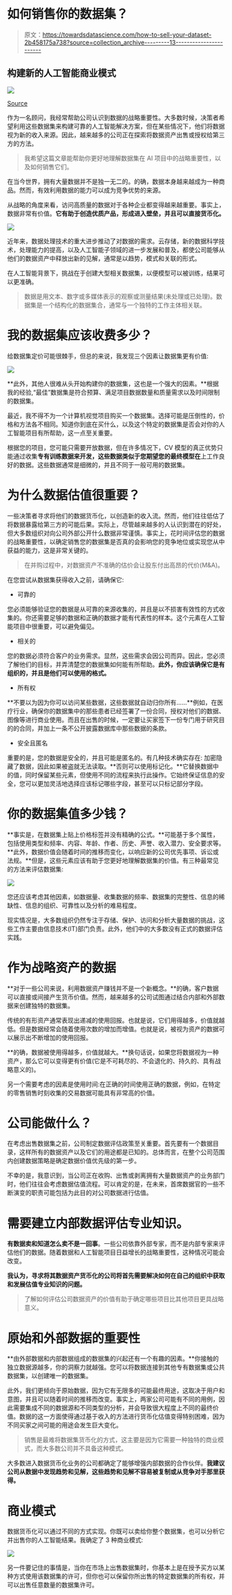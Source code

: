 # 如何销售你的数据集？

> 原文：<https://towardsdatascience.com/how-to-sell-your-dataset-2b458175a738?source=collection_archive---------13----------------------->

## 构建新的人工智能商业模式

![](img/2c1bca799a0ec792152f0be3bcb2273d.png)

[Source](https://www.wired.com/story/ethics-hiding-your-data-from-machines/)

作为一名顾问，我经常帮助公司认识到数据的战略重要性。大多数时候，决策者希望利用这些数据集来构建可靠的人工智能解决方案，但在某些情况下，他们将数据视为新的收入来源。因此，越来越多的公司正在探索将数据资产出售或授权给第三方的方法。

> 我希望这篇文章能帮助你更好地理解数据集在 AI 项目中的战略重要性，以及如何销售它们。

在当今世界，拥有大量数据并不是独一无二的。的确，数据本身越来越成为一种商品。然而，有效利用数据的能力可以成为竞争优势的来源。

从战略的角度来看，访问高质量的数据对于各种企业都变得越来越重要。事实上，数据非常有价值。**它有助于创造优质产品，形成进入壁垒，并且可以直接货币化。**

![](img/7bea2858bfc8195ab6d337b79ab40cba.png)

近年来，数据处理技术的重大进步推动了对数据的需求。云存储，新的数据科学技术，处理能力的提高，以及人工智能子领域的进一步发展和普及，都使公司能够从他们的数据资产中释放出新的见解，通常是以趋势，模式和关联的形式。

在人工智能背景下，挑战在于创建大型相关数据集，以便模型可以被训练，结果可以更准确。

> 数据是用文本、数字或多媒体表示的观察或测量结果(未处理或已处理)。数据集是一个结构化的数据集合，通常与一个独特的工作主体相关联。

# 我的数据集应该收费多少？

给数据集定价可能很棘手，但总的来说，我发现三个因素让数据集更有价值:

![](img/a60b0865bcae0f8eba4c09c7788ce23a.png)

**此外，其他人很难从头开始构建你的数据集，这也是一个强大的因素。**根据我的经验,“最佳”数据集是符合预算、满足项目数据数量和质量需求以及时间限制的数据集。

最近，我不得不为一个计算机视觉项目购买一个数据集。选择可能是压倒性的，价格和方法各不相同。知道你到底在买什么，以及这个特定的数据集是否会对你的人工智能项目有所帮助，这一点至关重要。

根据您的项目，您可能只需要开放数据，但在许多情况下，CV 模型的真正优势只能通过收集**专有训练数据来开发，这些数据类似于您期望您的最终模型在**上工作良好的数据。这些数据通常是细微的，并且不同于一般可用的数据集。

# 为什么数据估值很重要？

一些决策者寻求将他们的数据货币化，以创造新的收入流。然而，他们往往低估了将数据暴露给第三方的可能后果。实际上，尽管越来越多的人认识到潜在的好处，但大多数组织对向公司外部公开什么数据非常谨慎。事实上，花时间评估您的数据的战略重要性，以确定销售您的数据集是否真的会影响您的竞争地位或实现您从中获益的能力，这是非常关键的。

> 在并购过程中，对数据资产不准确的估价会让股东付出高昂的代价(M&A)。

在您尝试从数据集获得收入之前，请确保它:

*   可靠的

您必须能够验证您的数据是从可靠的来源收集的，并且是以不损害有效性的方式收集的。你还需要足够的数据和正确的数据才能有代表性的样本。这个元素在人工智能项目中很重要，可以避免偏见。

*   相关的

您的数据必须符合客户的业务需求。显然，这些需求会因公司而异。因此，您必须了解他们的目标，并弄清楚您的数据集如何能有所帮助。**此外，你应该确保它是有组织的，并且是他们可以使用的格式。**

*   所有权

**不要以为因为你可以访问某些数据，这些数据就自动归你所有……**例如，在医疗行业，确保你的数据集中的那些患者已经签署了一份合同，授权对他们的数据、图像等进行商业使用。而且在出售的时候，一定要让买家签下一份专门用于研究目的的合同，并加上一条不公开披露数据库中那些数据的条款。

*   安全且匿名

重要的是，您的数据是安全的，并且可能是匿名的。有几种技术确实存在:
加密隐藏了数据，因此如果被盗就无法读取。**否则可以使用标记化。**它替换数据中的值，同时保留某些元素，但使用不同的流程来执行此操作。它始终保证信息的安全，您可以更加灵活地选择应该标记哪些字段，甚至可以只标记部分字段。

# 你的数据集值多少钱？

**事实是，在数据集上贴上价格标签并没有精确的公式。**可能基于多个属性，包括使用类型和频率、内容、年龄、作者、历史、声誉、收入潜力、安全要求等。**此外，数据价值会随着时间的推移而变化，以响应新的公司优先事项、诉讼或法规。**但是，这些元素应该有助于您更好地理解数据集的价值。有三种最常见的方法来评估数据集:

![](img/cc283cd6b19800034a8deb7e3a2df101.png)

您还应该考虑其他因素，如数据量、收集数据的频率、数据集的完整性、信息的稀缺性、信息的组织、可靠性以及分析的难易程度。

现实情况是，大多数组织仍然专注于存储、保护、访问和分析大量数据的挑战，这些工作主要由信息技术(IT)部门负责。此外，他们中的大多数没有正式的数据评估实践。

# 作为战略资产的数据

**对于一些公司来说，利用数据资产赚钱并不是一个新概念。**的确，客户数据可以直接或间接产生货币价值。然而，越来越多的公司试图通过结合内部和外部数据来创建独特的数据集。

传统的有形资产通常表现出递减的使用回报。也就是说，它们用得越多，价值就越低。但是数据经常会随着使用次数的增加而增值。也就是说，被视为资产的数据可以展示出不断增加的使用回报。

**的确，数据被使用得越多，价值就越大。**换句话说，如果您将数据视为一种资产，那么它可以变得更有价值(它是不可耗尽的、不会退化的、持久的、具有战略意义的)。

另一个需要考虑的因素是使用时间:在正确的时间使用正确的数据，例如，在特定的零售销售时刻收集的交易数据可能具有非常高的价值。

# 公司能做什么？

在考虑出售数据集之前，公司制定数据评估政策至关重要。首先要有一个数据目录，这样所有的数据资产以及它们的用途都是已知的。总体而言，在整个公司范围内创建数据策略是确定数据价值优先级的第一步。

不幸的是，我意识到，当公司正在收购、出售或剥离拥有大量数据资产的业务部门时，他们往往会考虑数据估值流程。可以肯定的是，在未来，首席数据官的一些不断演变的职责可能包括为此目的对公司数据进行估值。

# **需要建立内部数据评估专业知识。**

**有数据卖和知道怎么卖不是一回事**。一些公司依靠外部专家，而不是内部专家来评估他们的数据。随着数据和人工智能项目日益增长的战略重要性，这种情况可能会改变。

**我认为，寻求将其数据资产货币化的公司将首先需要解决如何在自己的组织中获取和发展估值专业知识的问题。**

> 了解如何评估公司数据资产的价值有助于确定哪些项目比其他项目更具战略意义。

# 原始和外部数据的重要性

**由外部数据和内部数据组成的数据集的兴起还有一个有趣的因素。**你接触的独立数据源越多，你的洞察力就越强。您可以将数据连接到其他专有数据集或公共数据集，以创建唯一的数据集。

此外，我们更倾向于原始数据，因为它有无限多的可能最终用途，这取决于用户和意图，并且可以随着时间的推移而改变。事实上，两家公司可能有不同的用例，因此需要集成不同的数据源和不同类型的分析，并会导致很大程度上不同的最终价值。数据的这一方面使得通过基于收入的方法进行货币化估值变得特别困难，因为不同买家之间可能的用途会发生巨大变化。

> 销售是最难将数据集货币化的方式，这主要是因为它需要一种独特的商业模式，而大多数公司并不具备这种模式。

大多数进入数据货币化业务的公司都确定了能够增强内部数据的合作伙伴。**我建议公司从数据中发现趋势和见解，这些趋势和见解不容易被复制或从竞争对手那里获得。**

# 商业模式

数据货币化可以通过不同的方式实现。你既可以卖给你整个数据集，也可以分析它并出售你的人工智能结果。我确定了 3 种商业模式:

![](img/99b196c45ff5a5da7c15fad4c95b1d94.png)

另一件要记住的事情是，当你在市场上出售数据集时，你基本上是在授予买方以某种方式使用该数据集的许可，但你也可以保留你所出售的特定数据集的所有权，并可以出售任意数量的数据集许可。